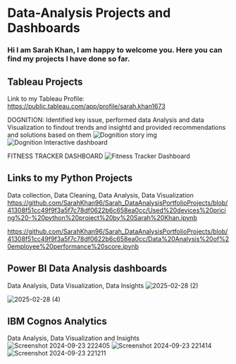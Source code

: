 # Data-Analysis Projects and Dashboards
### Hi I am Sarah Khan, I am happy to welcome you. Here you can find my projects I have done so far.

## Tableau Projects
Link to my Tableau Profile: https://public.tableau.com/app/profile/sarah.khan1673

DOGNITION: Identified key issue, performed data Analysis and data Visualization to findout trends and insightd and provided recommendations and solutions based on them
![Dognition story img](https://github.com/user-attachments/assets/9fa9397b-eead-4ec5-979a-0d4f070c5214)
![Dognition Interactive dashboard](https://github.com/user-attachments/assets/859e88c6-cac4-4362-9447-720ac8fba28c)


FITNESS TRACKER DASHBOARD
![Fitness Tracker Dashboard](https://github.com/user-attachments/assets/5bc34e6b-b6d1-46e9-abe6-512a12638e9d)


## Links to my Python Projects

Data collection, Data Cleaning, Data Analysis, Data Visualization
https://github.com/SarahKhan96/Sarah_DataAnalysisPortfolioProjects/blob/41308f51cc49f9f3a5f7c78df0622b6c658ea0cc/Used%20devices%20pricing%20-%20python%20project%20by%20Sarah%20Khan.ipynb

https://github.com/SarahKhan96/Sarah_DataAnalysisPortfolioProjects/blob/41308f51cc49f9f3a5f7c78df0622b6c658ea0cc/Data%20Analysis%20of%20employee%20performance%20score.ipynb

## Power BI Data Analysis dashboards
Data Analysis, Data Visualization, Data Insights
![2025-02-28 (2)](https://github.com/user-attachments/assets/d7aac76b-0135-4218-a433-70bfac9053b8)

![2025-02-28 (4)](https://github.com/user-attachments/assets/507ad59f-d060-4dbe-85e7-e71ea594a063)

## IBM Cognos Analytics

Data Analysis, Data Visualization and Insights
![Screenshot 2024-09-23 222405](https://github.com/user-attachments/assets/6d60d390-4333-4cf0-a645-a627ac7c53d9)
![Screenshot 2024-09-23 221414](https://github.com/user-attachments/assets/4c895a20-2bb9-483b-98e9-9d5136da56ed)
![Screenshot 2024-09-23 221211](https://github.com/user-attachments/assets/4924cbd2-2433-49df-8cc1-af857ec20035)







